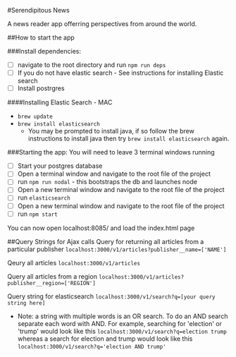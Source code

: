#Serendipitous News

A news reader app offerring perspectives from around the world.

##How to start the app

###Install dependencies: 
- [ ] navigate to the root directory and run `npm run deps`
- [ ] If you do not have elastic search - See instructions for installing Elastic search 
- [ ] Install postrgres

####Installing Elastic Search - MAC 
+ `brew update`
+ `brew install elasticsearch`
    * You may be prompted to install java, if so follow the brew instructions to install java then try `brew install elasticsearch` again.

###Starting the app: You will need to leave 3 terminal windows running
- [ ] Start your postgres database
- [ ] Open a terminal window and navigate to the root file of the project
- [ ] run `npm run nodal` - this bootstraps the db and launches node
- [ ] Open a new terminal window and navigate to the root file of the project
- [ ] run `elasticsearch`
- [ ] Open a new terminal window and navigate to the root file of the project
- [ ] run `npm start` 

You can now open localhost:8085/ and load the index.html page

##Query Strings for Ajax calls
Query for returning all articles from a particular publisher
`localhost:3000/v1/articles?publisher__name=['NAME']`

Qeury all articles
`localhost:3000/v1/articles`

Query all articles from a region
`localhost:3000/v1/articles?publisher__region=['REGION']`

Query string for elasticsearch
`localhost:3000/v1/search?q=[your query string here]`
* Note: a string with multiple words is an OR
search.  To do an AND search separate each word with AND.  For example, searching for 'election' or 'trump' would look like this
`localhost:3000/v1/search?q=election trump`
whereas a search for election and trump would look like this
`localhost:3000/v1/search?q='election AND trump'`